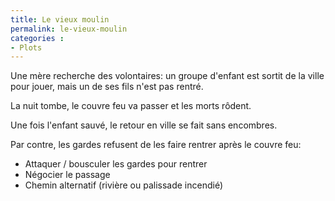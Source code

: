 ```yaml
---
title: Le vieux moulin
permalink: le-vieux-moulin
categories :
- Plots
---
```


Une mère recherche des volontaires: un groupe d'enfant est sortit de la ville pour jouer, mais un de ses fils n'est pas rentré.

La nuit tombe, le couvre feu va passer et les morts rôdent.

Une fois l'enfant sauvé, le retour en ville se fait sans encombres.

Par contre, les gardes refusent de les faire rentrer après le couvre feu:
- Attaquer / bousculer les gardes pour rentrer
- Négocier le passage
- Chemin alternatif (rivière ou palissade incendié)

